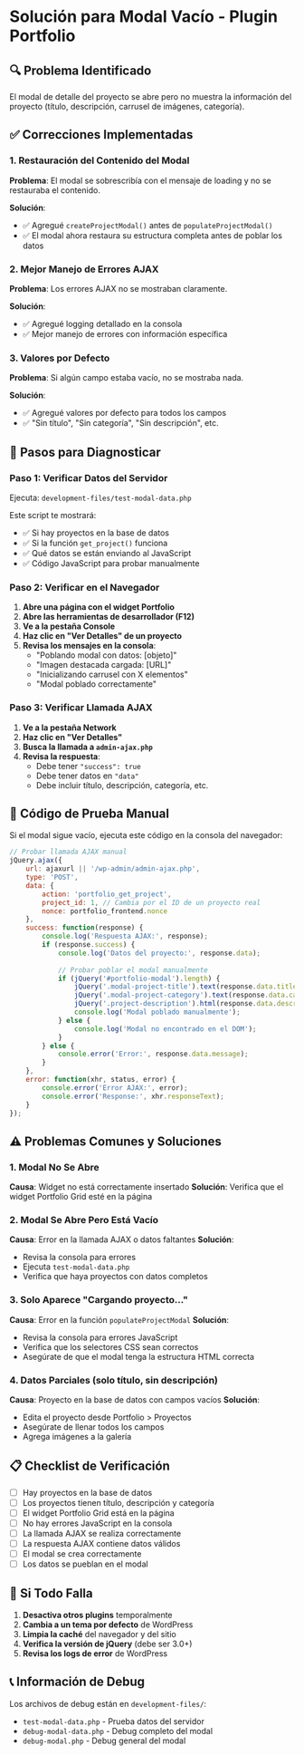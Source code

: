 # Solución para Modal Vacío - Plugin Portfolio

## 🔍 Problema Identificado
El modal de detalle del proyecto se abre pero no muestra la información del proyecto (título, descripción, carrusel de imágenes, categoría).

## ✅ Correcciones Implementadas

### 1. Restauración del Contenido del Modal
**Problema**: El modal se sobrescribía con el mensaje de loading y no se restauraba el contenido.

**Solución**:
- ✅ Agregué `createProjectModal()` antes de `populateProjectModal()`
- ✅ El modal ahora restaura su estructura completa antes de poblar los datos

### 2. Mejor Manejo de Errores AJAX
**Problema**: Los errores AJAX no se mostraban claramente.

**Solución**:
- ✅ Agregué logging detallado en la consola
- ✅ Mejor manejo de errores con información específica

### 3. Valores por Defecto
**Problema**: Si algún campo estaba vacío, no se mostraba nada.

**Solución**:
- ✅ Agregué valores por defecto para todos los campos
- ✅ "Sin título", "Sin categoría", "Sin descripción", etc.

## 🧪 Pasos para Diagnosticar

### Paso 1: Verificar Datos del Servidor
Ejecuta: `development-files/test-modal-data.php`

Este script te mostrará:
- ✅ Si hay proyectos en la base de datos
- ✅ Si la función `get_project()` funciona
- ✅ Qué datos se están enviando al JavaScript
- ✅ Código JavaScript para probar manualmente

### Paso 2: Verificar en el Navegador
1. **Abre una página con el widget Portfolio**
2. **Abre las herramientas de desarrollador (F12)**
3. **Ve a la pestaña Console**
4. **Haz clic en "Ver Detalles" de un proyecto**
5. **Revisa los mensajes en la consola**:
   - "Poblando modal con datos: [objeto]"
   - "Imagen destacada cargada: [URL]"
   - "Inicializando carrusel con X elementos"
   - "Modal poblado correctamente"

### Paso 3: Verificar Llamada AJAX
1. **Ve a la pestaña Network**
2. **Haz clic en "Ver Detalles"**
3. **Busca la llamada a `admin-ajax.php`**
4. **Revisa la respuesta**:
   - Debe tener `"success": true`
   - Debe tener datos en `"data"`
   - Debe incluir título, descripción, categoría, etc.

## 🔧 Código de Prueba Manual

Si el modal sigue vacío, ejecuta este código en la consola del navegador:

```javascript
// Probar llamada AJAX manual
jQuery.ajax({
    url: ajaxurl || '/wp-admin/admin-ajax.php',
    type: 'POST',
    data: {
        action: 'portfolio_get_project',
        project_id: 1, // Cambia por el ID de un proyecto real
        nonce: portfolio_frontend.nonce
    },
    success: function(response) {
        console.log('Respuesta AJAX:', response);
        if (response.success) {
            console.log('Datos del proyecto:', response.data);
            
            // Probar poblar el modal manualmente
            if (jQuery('#portfolio-modal').length) {
                jQuery('.modal-project-title').text(response.data.title);
                jQuery('.modal-project-category').text(response.data.category_name);
                jQuery('.project-description').html(response.data.description);
                console.log('Modal poblado manualmente');
            } else {
                console.log('Modal no encontrado en el DOM');
            }
        } else {
            console.error('Error:', response.data.message);
        }
    },
    error: function(xhr, status, error) {
        console.error('Error AJAX:', error);
        console.error('Response:', xhr.responseText);
    }
});
```

## ⚠️ Problemas Comunes y Soluciones

### 1. Modal No Se Abre
**Causa**: Widget no está correctamente insertado
**Solución**: Verifica que el widget Portfolio Grid esté en la página

### 2. Modal Se Abre Pero Está Vacío
**Causa**: Error en la llamada AJAX o datos faltantes
**Solución**: 
- Revisa la consola para errores
- Ejecuta `test-modal-data.php`
- Verifica que haya proyectos con datos completos

### 3. Solo Aparece "Cargando proyecto..."
**Causa**: Error en la función `populateProjectModal`
**Solución**:
- Revisa la consola para errores JavaScript
- Verifica que los selectores CSS sean correctos
- Asegúrate de que el modal tenga la estructura HTML correcta

### 4. Datos Parciales (solo título, sin descripción)
**Causa**: Proyecto en la base de datos con campos vacíos
**Solución**:
- Edita el proyecto desde Portfolio > Proyectos
- Asegúrate de llenar todos los campos
- Agrega imágenes a la galería

## 📋 Checklist de Verificación

- [ ] Hay proyectos en la base de datos
- [ ] Los proyectos tienen título, descripción y categoría
- [ ] El widget Portfolio Grid está en la página
- [ ] No hay errores JavaScript en la consola
- [ ] La llamada AJAX se realiza correctamente
- [ ] La respuesta AJAX contiene datos válidos
- [ ] El modal se crea correctamente
- [ ] Los datos se pueblan en el modal

## 🚀 Si Todo Falla

1. **Desactiva otros plugins** temporalmente
2. **Cambia a un tema por defecto** de WordPress
3. **Limpia la caché** del navegador y del sitio
4. **Verifica la versión de jQuery** (debe ser 3.0+)
5. **Revisa los logs de error** de WordPress

## 📞 Información de Debug

Los archivos de debug están en `development-files/`:
- `test-modal-data.php` - Prueba datos del servidor
- `debug-modal-data.php` - Debug completo del modal
- `debug-modal.php` - Debug general del modal
